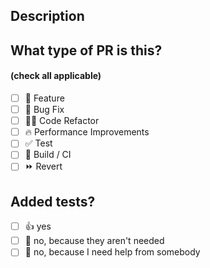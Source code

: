 ## Description

<!-- 
    "This PR [adds/removes/fixes/replaces] the [feature/bug/etc].."
    Do not leave this blank.
    If relevant, describe the previous behaviour compared to the behaviour post your code change.
-->

## What type of PR is this?
#### (check all applicable)
- [ ] 🍕 Feature
- [ ] 🐛 Bug Fix
- [ ] 🧑‍💻 Code Refactor
- [ ] 🔥 Performance Improvements
- [ ] ✅ Test
- [ ] 🤖 Build / CI
- [ ] ⏩ Revert

## Added tests?

- [ ] 👍 yes
- [ ] 🙅 no, because they aren't needed
- [ ] 🙋 no, because I need help from somebody